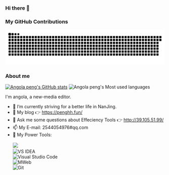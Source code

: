 ### Hi there 👋


### My GitHub Contributions

![](https://raw.githubusercontent.com/lijunping365/lijunping365/main/assets/github-contribution-grid-snake.svg)

### About me

[![Angola peng's GitHub stats](https://github-readme-stats.vercel.app/api?username=lijunping365&show_icons=true&theme=radical)](https://github.com/anuraghazra/github-readme-stats)
![Angola peng's Most used languages](https://github-readme-stats.vercel.app/api/top-langs/?username=lijunping365&layout=compact&hide_border=true&langs_count=10)

I'm angola, a new-media editor.

- 🔭 I’m currently striving for a better life in NanJing.
- 🤔 My blog 👉 https://penghh.fun/
- 💬 Ask me some questions about Effeciency Tools 👉 http://39.105.51.99/
- 📫 My E-mail: 2544054976#qq.com
- 🔧 My Power Tools: </br>   
  ![](https://img.shields.io/badge/%E5%86%99%E4%BD%9C%E5%B7%A5%E5%85%B7-VS%20Code-blue)     
  ![VS IDEA](https://img.shields.io/badge/%E5%86%99%E4%BD%9C%E5%B7%A5%E5%85%B7-VS%20Code-blue)     
  ![Visual Studio Code](https://img.shields.io/badge/Visual_Studio_Code-007ACC?style=flat-square&logo=Visual-Studio-Code&logoColor=white)       
  ![MWeb](https://img.shields.io/badge/%E5%9B%BE%E5%BA%8A-MWeb-lightgrey)          
  ![Git](https://img.shields.io/badge/-Git-black?style=plastic&logo=git)     

